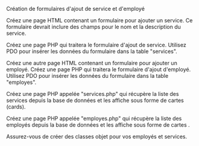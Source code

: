 Création de formulaires d'ajout de service et d'employé

Créez une page HTML contenant un formulaire pour ajouter un service. Ce formulaire devrait inclure des champs pour le nom et la description du service.

Créez une page PHP qui traitera le formulaire d'ajout de service. Utilisez PDO pour insérer les données du formulaire dans la table "services".

Créez une autre page HTML contenant un formulaire pour ajouter un employé.
Créez une page PHP qui traitera le formulaire d'ajout d'employé. Utilisez PDO pour insérer les données du formulaire dans la table "employes".


Créez une page PHP appelée "services.php" qui récupère la liste des services depuis la base de données et les affiche sous forme de cartes (cards).

Créez une page PHP appelée "employes.php" qui récupère la liste des employés depuis la base de données et les affiche sous forme de cartes .

Assurez-vous de créer des classes objet pour vos employés et services.